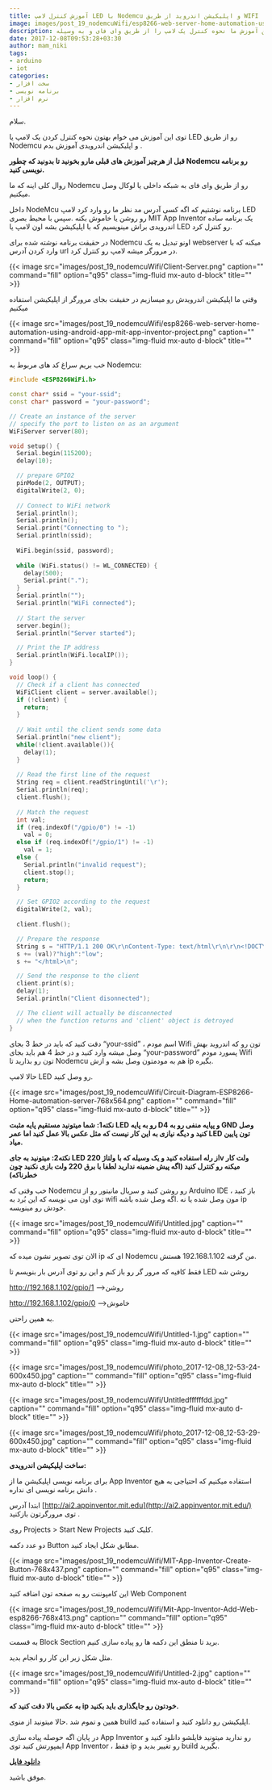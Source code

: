 ```yaml
---
title: آموزش کنترل لامپ LED با Nodemcu و اپلیکیشن اندروید از طریق WIFI
image: images/post_19_nodemcuWifi/esp8266-web-server-home-automation-using-android-app-mit-app-inventor-project-600x450.png
description: در این آموزش ما نحوه کنترل یک لامپ را از طریق وای فای و به وسیله Nodemcu و اپلیکیشن اندرویدی بررسی خواهیم نمود.
date: 2017-12-08T09:53:28+03:30
author: mam_niki
tags:
- arduino
- iot
categories:
- سخت افزار
- برنامه نویسی
- نرم افزار
---
```


سلام.

توی این آموزش می خوام بهتون نحوه کنترل کردن یک لامپ یا LED  رو از طریق Nodemcu و اپلیکیشن اندرویدی آموزش بدم .

**قبل از هرچیز آموزش های قبلی مارو بخونید تا بدونید که چطور  Nodemcu  رو برنامه نویسی کنید.**

روال کلی اینه که ما Nodemcu رو از طریق وای فای به شبکه داخلی یا لوکال وصل میکنیم.

داخل NodeMcu  برنامه نوشتیم که اگه کسی آدرس مد نظر ما رو وارد کرد لامپ LED  رو روشن یا خاموش بکنه .سپس با محیط بصری MIT App Inventor یک برنامه ساده اندرویدی براش مینویسیم که با اپلیکیشن بشه اون لامپ یا LED  رو کنترل کرد.

در حقیقت برنامه نوشته شده برای Nodemcu اونو تبدیل به یک webserver میکنه که با وارد کردن آدرس url در مرورگر میشه لامپ رو کنترل کرد.

{{< image src="images/post_19_nodemcuWifi/Client-Server.png" caption="" command="fill" option="q95" class="img-fluid mx-auto d-block" title="" >}}


وقتی ما اپلیکیشن اندرویدش رو میسازیم در حقیقت بجای مرورگر از اپلیکیشن استفاده میکنیم

{{< image src="images/post_19_nodemcuWifi/esp8266-web-server-home-automation-using-android-app-mit-app-inventor-project.png" caption="" command="fill" option="q95" class="img-fluid mx-auto d-block" title="" >}}

خب بریم سراغ کد های مربوط به Nodemcu:

```ino
#include <ESP8266WiFi.h>

const char* ssid = "your-ssid";
const char* password = "your-password";

// Create an instance of the server
// specify the port to listen on as an argument
WiFiServer server(80);

void setup() {
  Serial.begin(115200);
  delay(10);

  // prepare GPIO2
  pinMode(2, OUTPUT);
  digitalWrite(2, 0);
  
  // Connect to WiFi network
  Serial.println();
  Serial.println();
  Serial.print("Connecting to ");
  Serial.println(ssid);
  
  WiFi.begin(ssid, password);
  
  while (WiFi.status() != WL_CONNECTED) {
    delay(500);
    Serial.print(".");
  }
  Serial.println("");
  Serial.println("WiFi connected");
  
  // Start the server
  server.begin();
  Serial.println("Server started");

  // Print the IP address
  Serial.println(WiFi.localIP());
}

void loop() {
  // Check if a client has connected
  WiFiClient client = server.available();
  if (!client) {
    return;
  }
  
  // Wait until the client sends some data
  Serial.println("new client");
  while(!client.available()){
    delay(1);
  }
  
  // Read the first line of the request
  String req = client.readStringUntil('\r');
  Serial.println(req);
  client.flush();
  
  // Match the request
  int val;
  if (req.indexOf("/gpio/0") != -1)
    val = 0;
  else if (req.indexOf("/gpio/1") != -1)
    val = 1;
  else {
    Serial.println("invalid request");
    client.stop();
    return;
  }

  // Set GPIO2 according to the request
  digitalWrite(2, val);
  
  client.flush();

  // Prepare the response
  String s = "HTTP/1.1 200 OK\r\nContent-Type: text/html\r\n\r\n<!DOCTYPE HTML>\r\n<html>\r\nGPIO is now ";
  s += (val)?"high":"low";
  s += "</html>\n";

  // Send the response to the client
  client.print(s);
  delay(1);
  Serial.println("Client disonnected");

  // The client will actually be disconnected 
  // when the function returns and 'client' object is detroyed
}
```

دقت کنید که باید در خط 3 بجای “your-ssid” ، اسم مودم Wifi تون  رو که اندروید بهش وصل میشه وارد کنید و در خط 4 هم باید بجای “your-password” پسورد مودم Wifi تون رو بذارید تا Nodemcu هم به مودمتون وصل بشه و ازش ip بگیره.

حالا لامپ LED رو وصل کنید.

{{< image src="images/post_19_nodemcuWifi/Circuit-Diagram-ESP8266-Home-automation-server-768x564.png" caption="" command="fill" option="q95" class="img-fluid mx-auto d-block" title="" >}}

**نکته1: شما میتونید مستقیم پایه مثبت LED رو به پایه D4 و پپایه منفی رو به GND وصل کنید و دیگه نیازی به این کار نیست که مثل عکس بالا عمل کنید اما عمر LED تون پایین میاد.**

**نکته2: میتونید به جای LED از رله استفاده کنید و یک وسیله که با ولتاژ 220v ولت کار میکنه رو کنترل کنید (اگه پیش ضمینه ندارید لطفا با برق 220 ولت بازی نکنید چون خطرناکه)**

خب وقتی که Nodemcu  رو روشن کنید و سریال مانیتور رو از Arduino IDE باز کنید ، توی اون می نویسه که این بُرد به wifi مون وصل شده یا نه .اگه وصل شده باشه ip خودش رو مینویسه.

{{< image src="images/post_19_nodemcuWifi/Untitled.jpg" caption="" command="fill" option="q95" class="img-fluid mx-auto d-block" title="" >}}

الان توی تصویر نشون میده که ip ای که Nodemcu من گرفته 192.168.1.102 هستش.

فقط کافیه که مرور گر رو باز کنم و این رو توی آدرس بار بنویسم تا LED روشن شه

http://192.168.1.102/gpio/1 –>روشن

http://192.168.1.102/gpio/0 –>خاموش

به همین راحتی.

{{< image src="images/post_19_nodemcuWifi/Untitled-1.jpg" caption="" command="fill" option="q95" class="img-fluid mx-auto d-block" title="" >}}

{{< image src="images/post_19_nodemcuWifi/photo_2017-12-08_12-53-24-600x450.jpg" caption="" command="fill" option="q95" class="img-fluid mx-auto d-block" title="" >}}

{{< image src="images/post_19_nodemcuWifi/Untitledffffffdd.jpg" caption="" command="fill" option="q95" class="img-fluid mx-auto d-block" title="" >}}

{{< image src="images/post_19_nodemcuWifi/photo_2017-12-08_12-53-29-600x450.jpg" caption="" command="fill" option="q95" class="img-fluid mx-auto d-block" title="" >}}

**ساخت اپلیکیشن اندرویدی:**

برای برنامه نویسی اپلیکیشن ما از App Inventor استفاده میکنیم که احتیاجی به هیچ دانش برنامه نویسی ای نداره .

ابتدا آدرس [http://ai2.appinventor.mit.edu](http://ai2.appinventor.mit.edu/) توی مرورگرتون بازکنید .

روی Projects > Start New Projects کلیک کنید.

دو عدد دکمه Button مطابق شکل ایجاد کنید.

{{< image src="images/post_19_nodemcuWifi/MIT-App-Inventor-Create-Button-768x437.png" caption="" command="fill" option="q95" class="img-fluid mx-auto d-block" title="" >}}

این کامپوننت رو به صفحه تون اضافه کنید Web Component

{{< image src="images/post_19_nodemcuWifi/Mit-App-Inventor-Add-Web-esp8266-768x413.png" caption="" command="fill" option="q95" class="img-fluid mx-auto d-block" title="" >}}

به قسمت Block Section برید تا منطق این دکمه ها رو پیاده سازی کنیم.

مثل شکل زیر این کار رو انجام بدید.

{{< image src="images/post_19_nodemcuWifi/Untitled-2.jpg" caption="" command="fill" option="q95" class="img-fluid mx-auto d-block" title="" >}}

**به عکس بالا دقت کنید که ip خودتون رو جایگذاری باید بکنید.**

همین و تموم شد .حالا میتونید از منوی build اپلیکیشن رو دانلود کنید و استفاده کنید.

در پایان اگه حوصله پیاده سازی App Inventor  رو ندارید میتونید فایلشو دانلود کنید و ایمپورتش کنید توی App Inventor  ، فقط ip رو تغییر بدید و build بگیرید.

[**دانلود فایل**](/uploads/App_copy.rar)

موفق باشید.